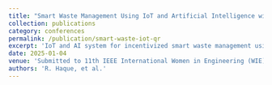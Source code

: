```yaml
---
title: "Smart Waste Management Using IoT and Artificial Intelligence with QR Code Reward System"
collection: publications
category: conferences
permalink: /publication/smart-waste-iot-qr
excerpt: 'IoT and AI system for incentivized smart waste management using QR rewards.'
date: 2025-01-04
venue: 'Submitted to 11th IEEE International Women in Engineering (WIE) Conference on Electrical and Computer Engineering 2025'
authors: 'R. Haque, et al.'
---
```


